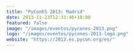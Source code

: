 ```yaml
---
title: "PyConES 2013: Madrid"
date: 2013-11-23T12:33:46+10:00
featured: false
image: "/images/eventos/pycones-2013.png"
logo: "/images/eventos/pycones-2013-logo.png"
website: "https://2013.es.pycon.org/es/"
---
```

